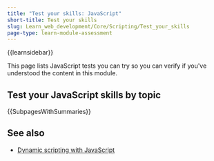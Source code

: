 ```yaml
---
title: "Test your skills: JavaScript"
short-title: Test your skills
slug: Learn_web_development/Core/Scripting/Test_your_skills
page-type: learn-module-assessment
---
```


{{learnsidebar}}

This page lists JavaScript tests you can try so you can verify if you've understood the content in this module.

## Test your JavaScript skills by topic

{{SubpagesWithSummaries}}

## See also

- [Dynamic scripting with JavaScript](/en-US/docs/Learn_web_development/Core/Scripting)
